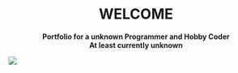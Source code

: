 <div align="center">
  <h1>WELCOME</h1>
  <strong>Portfolio for a unknown Programmer and Hobby Coder</strong><br>
  <strong>At least currently unknown</strong>
</div>


![](https://leetcard.jacoblin.cool/Smyle_Samm?theme=dark&font=Noto%20Sans%20Osage)
